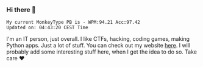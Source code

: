 ### Hi there 👋
<!-- PB START -->
```
My current MonkeyType PB is - WPM:94.21 Acc:97.42
Updated on: 04:43:20 CEST Time
```
<!-- PB END -->
I'm an IT person, just overall. I like CTFs, hacking, coding games, making Python apps. Just a lot of stuff.
You can check out my website [here](https://skill3472.github.io/).
I will probably add some interesting stuff here, when I get the idea to do so. Take care ❤️
